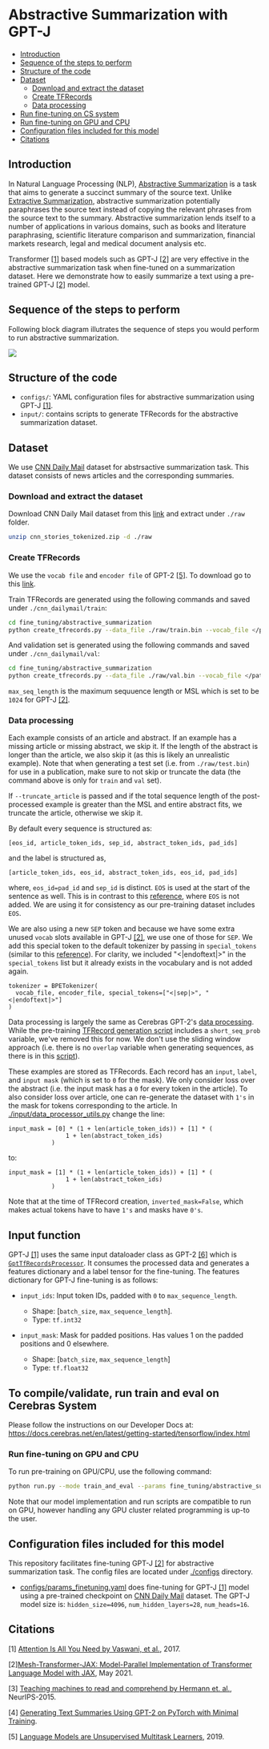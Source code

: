# Abstractive Summarization with GPT-J

- [Introduction](#introduction)
- [Sequence of the steps to perform](#sequence-of-the-steps-to-perform)
- [Structure of the code](#structure-of-the-code)
- [Dataset](#dataset)
  - [Download and extract the dataset](#download-and-extract-the-dataset)
  - [Create TFRecords](#create-tfrecords)
  - [Data processing](#data-processing)
- [Run fine-tuning on CS system](#run-fine-tuning-on-cs-system)
- [Run fine-tuning on GPU and CPU](#run-fine-tuning-on-gpu-and-cpu)
- [Configuration files included for this model](#configuration-files-included-for-this-model)
- [Citations](#citations)


## Introduction
In Natural Language Processing (NLP), [Abstractive Summarization](https://towardsdatascience.com/understanding-automatic-text-summarization-2-abstractive-methods-7099fa8656fe)  is a task that aims to generate a succinct summary of the source text. Unlike [Extractive Summarization](https://towardsdatascience.com/understanding-automatic-text-summarization-1-extractive-methods-8eb512b21ecc), abstractive summarization potentially paraphrases the source text instead of copying the relevant phrases from the source text to the summary. Abstractive summarization lends itself to a number of applications in various domains, such as books and literature paraphrasing, scientific literature comparison and summarization, financial markets research, legal and medical document analysis etc. 

Transformer [[1]](https://arxiv.org/pdf/1706.03762.pdf) based models such as GPT-J [[2]](https://github.com/kingoflolz/mesh-transformer-jax) are very effective in the abstractive summarization task when fine-tuned on a summarization dataset. Here we demonstrate how to easily summarize a text using a pre-trained GPT-J [[2]](https://github.com/kingoflolz/mesh-transformer-jax) model. 

## Sequence of the steps to perform

Following block diagram illutrates the sequence of steps you would perform to run abstractive summarization.

![](./images/Abstract-Summ.png)

## Structure of the code
* `configs/`: YAML configuration files for abstractive summarization using GPT-J [[1]](https://github.com/kingoflolz/mesh-transformer-jax).
* `input/`: contains scripts to generate TFRecords for the abstractive summarization dataset.


## Dataset
We use [CNN Daily Mail](https://arxiv.org/abs/1506.03340) dataset for abstrsactive summarization task. This dataset consists of news articles and the corresponding summaries.  

### Download and extract the dataset
Download CNN Daily Mail dataset from this [link](https://github.com/JafferWilson/Process-Data-of-CNN-DailyMail) and extract under `./raw` folder.
```bash
unzip cnn_stories_tokenized.zip -d ./raw
```

### Create TFRecords
We use the `vocab file` and `encoder file` of GPT-2 [[5]](https://d4mucfpksywv.cloudfront.net/better-language-models/language_models_are_unsupervised_multitask_learners.pdf). To download go to this [link](https://github.com/openai/gpt-2/blob/master/download_model.py). 

Train TFRecords are generated using the following commands and saved under `./cnn_dailymail/train`: 

```bash 
cd fine_tuning/abstractive_summarization
python create_tfrecords.py --data_file ./raw/train.bin --vocab_file </path/to/vocab-file> --encoder_file </path/to/encoder-file> --max_seq_length 1024 --output_dir ./cnn_dailymail/train --name train
```

And validation set is generated using the following commands and saved under `./cnn_dailymail/val`: 

```bash 
cd fine_tuning/abstractive_summarization
python create_tfrecords.py --data_file ./raw/val.bin --vocab_file </path/to/vocab-file> --encoder_file </path/to/encoder-file> --max_seq_length 1024 --output_dir ./cnn_dailymail/val --name val
```

`max_seq_length` is the maximum sequuence length or MSL which is set to be `1024` for GPT-J [[2]](https://github.com/kingoflolz/mesh-transformer-jax).

### Data processing
Each example consists of an article and abstract. If an example has a missing article or missing abstract, we skip it. If the length of the abstract is longer than the article, we also skip it (as this is likely an unrealistic example). Note that when generating a test set (i.e. from `./raw/test.bin`) for use in a publication, make sure to not skip or truncate the data (the command above is only for `train` and `val` set).

If `--truncate_article` is passed and if the total sequence length of the post-processed example is greater than the MSL and entire abstract fits, we truncate the article, otherwise we skip it.

By default every sequence is structured as: 

```
[eos_id, article_token_ids, sep_id, abstract_token_ids, pad_ids]
``` 
and the label is structured as,
```
[article_token_ids, eos_id, abstract_token_ids, eos_id, pad_ids]
```

where, `eos_id=pad_id` and `sep_id` is distinct. `EOS` is used at the start of the sentence as well. This is in contrast to this [reference](https://github.com/SKRohit/Generating_Text_Summary_With_GPT2/blob/91963b12a59dc981f136f98df046f6dc584bd8a5/dataset.py#L49), where `EOS` is not added. We are using it for consistency as our pre-training dataset includes `EOS`.

We are also using a new `SEP` token and because we have some extra unused `vocab` slots available in GPT-J [[2]](https://github.com/kingoflolz/mesh-transformer-jax), we use one of those for `SEP`. We add this special token to the default tokenizer by passing in `special_tokens` (similar to this [reference](https://github.com/SKRohit/Generating_Text_Summary_With_GPT2/blob/91963b12a59dc981f136f98df046f6dc584bd8a5/dataset.py#L49)). For clarity, we included "<|endoftext|>" in the `special_tokens` list but it already exists in the vocabulary and is not added again.

```
tokenizer = BPETokenizer(
  vocab_file, encoder_file, special_tokens=["<|sep|>", "<|endoftext|>"]
)
```

Data processing is largely the same as Cerebras GPT-2's [data processing](../../../gpt2/input/create_tfrecords.py). While the pre-training [TFRecord generation script](../../../gpt2/input/create_tfrecords.py) includes a `short_seq_prob` variable, we've removed this for now. We don't use the sliding window approach (i.e. there is no `overlap` variable when generating sequences, as there is in this [script](../../../gpt2/input/data_processor_utils.py)).

These examples are stored as TFRecords. Each record has an `input`, `label`, and `input mask` (which is set to `0` for the mask). We only consider loss over the abstract (i.e. the input mask has a `0` for every token in the article). To also consider loss over article, one can re-generate the dataset with `1's` in the mask for tokens corresponding to the article. In [./input/data_processor_utils.py](input/data_processor_utils.py) change the line:

```
input_mask = [0] * (1 + len(article_token_ids)) + [1] * (
                1 + len(abstract_token_ids)
            )
```

to:

```
input_mask = [1] * (1 + len(article_token_ids)) + [1] * (
                1 + len(abstract_token_ids)
            )
```

Note that at the time of TFRecord creation, `inverted_mask=False`, which makes actual tokens have to have `1's` and masks have `0's`. 

## Input function
GPT-J [[1]](https://github.com/kingoflolz/mesh-transformer-jax) uses the same input dataloader class as GPT-2 [[6]](https://d4mucfpksywv.cloudfront.net/better-language-models/language_models_are_unsupervised_multitask_learners.pdf) which is [`GptTfRecordsProcessor`](../gpt2/input/GptTfRecordsProcessor.py). It consumes the processed data and generates a features dictionary and a label tensor for the fine-tuning. The features dictionary for GPT-J fine-tuning is as follows:

- `input_ids`: Input token IDs, padded with `0` to `max_sequence_length`.
  - Shape: [`batch_size`, `max_sequence_length`].
  - Type:   `tf.int32`

- `input_mask`: Mask for padded positions. Has values 1 on the padded positions and 0 elsewhere.
  - Shape: [`batch_size`, `max_sequence_length`]
  - Type:  `tf.float32`

## To compile/validate, run train and eval on Cerebras System

Please follow the instructions on our Developer Docs at:
https://docs.cerebras.net/en/latest/getting-started/tensorflow/index.html

### Run fine-tuning on GPU and CPU
To run pre-training on GPU/CPU, use the following command:
```bash
python run.py --mode train_and_eval --params fine_tuning/abstractive_summarization/configs/params_finetuning.yaml --model_dir </path/to/model_dir> --max_steps <num_train_steps>
```
Note that our model implementation and run scripts are compatible to run on GPU, however handling any GPU cluster related programming is up-to the user.

## Configuration files included for this model

This repository facilitates fine-tuning GPT-J [[2]](https://github.com/kingoflolz/mesh-transformer-jax) for abstractive summarization task. The config files are located under [./configs](./configs) directory.

* [configs/params_finetuning.yaml](configs/params_finetuning.yaml) does fine-tuning for GPT-J [[1]](https://github.com/kingoflolz/mesh-transformer-jax)  model using a pre-trained checkpoint on [CNN Daily Mail](https://arxiv.org/abs/1506.03340) dataset. The GPT-J model size is: `hidden_size=4096`, `num_hidden_layers=28`, `num_heads=16`.

## Citations
[1] [Attention Is All You Need by Vaswani, et al.](https://arxiv.org/pdf/1706.03762.pdf), 2017.

[2][Mesh-Transformer-JAX: Model-Parallel Implementation of Transformer Language Model with JAX](https://github.com/kingoflolz/mesh-transformer-jax), May 2021.

[3] [Teaching machines to read and comprehend by Hermann et. al.](https://arxiv.org/pdf/1506.03340.pdf), NeurIPS-2015.

[4] [Generating Text Summaries Using GPT-2 on PyTorch with Minimal Training](https://blog.paperspace.com/generating-text-summaries-gpt-2/).

[5] [Language Models are Unsupervised Multitask Learners](https://d4mucfpksywv.cloudfront.net/better-language-models/language_models_are_unsupervised_multitask_learners.pdf), 2019.